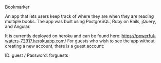 Bookmarker

An app that lets users keep track of where they are when they are reading multiple books. The app was built using PostgreSQL,
Ruby on Rails, jQuery, and Angular.

It is currently deployed on heroku and can be found here: https://powerful-waters-72917.herokuapp.com/
For guests who wish to see the app without creating a new account, there is a guest account:

  ID: guest / Password: forguests
  
  
